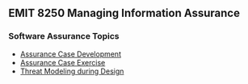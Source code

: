 ## EMIT 8250 Managing Information Assurance

### Software Assurance Topics
- [Assurance Case Development](https://mlhale.github.io/EMIT-8250/swa/slides/lecture-AC/assurance-case.html)
- [Assurance Case Exercise](https://mlhale.github.io/EMIT-8250/swa/slides/lecture-AC/assurance-case-exercise.html)
- [Threat Modeling during Design](https://mlhale.github.io/EMIT-8250/swa/slides/lecture-TM/design-for-software-se.html)
